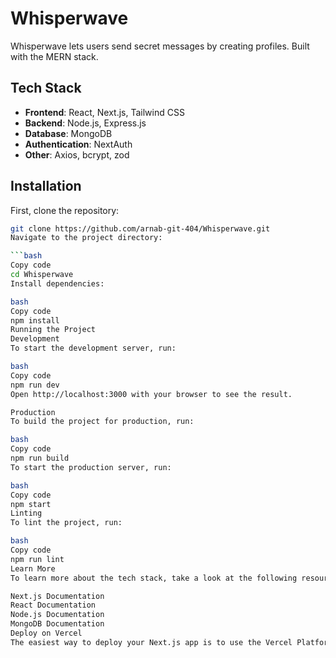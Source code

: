 # Whisperwave

Whisperwave lets users send secret messages by creating profiles. Built with the MERN stack.

## Tech Stack

- **Frontend**: React, Next.js, Tailwind CSS
- **Backend**: Node.js, Express.js
- **Database**: MongoDB
- **Authentication**: NextAuth
- **Other**: Axios, bcrypt, zod

## Installation

First, clone the repository:

```bash
git clone https://github.com/arnab-git-404/Whisperwave.git
Navigate to the project directory:

```bash
Copy code
cd Whisperwave
Install dependencies:

bash
Copy code
npm install
Running the Project
Development
To start the development server, run:

bash
Copy code
npm run dev
Open http://localhost:3000 with your browser to see the result.

Production
To build the project for production, run:

bash
Copy code
npm run build
To start the production server, run:

bash
Copy code
npm start
Linting
To lint the project, run:

bash
Copy code
npm run lint
Learn More
To learn more about the tech stack, take a look at the following resources:

Next.js Documentation
React Documentation
Node.js Documentation
MongoDB Documentation
Deploy on Vercel
The easiest way to deploy your Next.js app is to use the Vercel Platform from the creators of Next.js. Check out their Next.js deployment documentation for more details.
